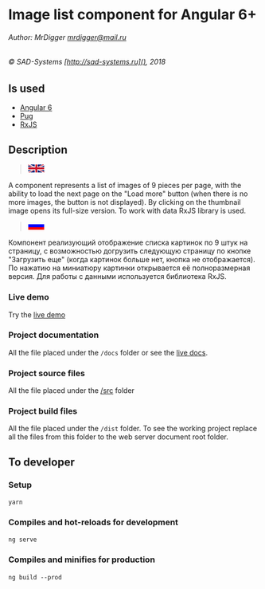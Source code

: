 # Image list component for Angular 6+

###### Author: MrDigger <mrdigger@mail.ru>
###### © SAD-Systems [http://sad-systems.ru](), 2018

## Is used

  * [Angular 6](https://angular.io)
  * [Pug](https://pugjs.org)
  * [RxJS](http://reactivex.io/rxjs)

## Description

> ![English](docs/assets/img/en.gif)

A component represents a list of images of 9 pieces per page,
with the ability to load the next page on the "Load more" button 
(when there is no more images, the button is not displayed).
By clicking on the thumbnail image opens its full-size version.
To work with data RxJS library is used.

> ![Russian](docs/assets/img/ru.gif)

Компонент реализующий отображение списка картинок по 9 штук на страницу, 
с возможностью догрузить следующую страницу по кнопке "Загрузить еще" 
(когда картинок больше нет, кнопка не отображается). 
По нажатию на миниатюру картинки открывается её полноразмерная версия. 
Для работы с данными используется библиотека RxJS.

### Live demo

  Try the [live demo](http://examples.sad-systems.ru/imagelist/)

### Project documentation

  All the file placed under the `/docs` folder 
  or see the [live docs](http://examples.sad-systems.ru/imagelist/docs/).
 
### Project source files

  All the file placed under the [/src](./src) folder

### Project build files

 All the file placed under the `/dist` folder.
 To see the working project replace all the files from this 
 folder to the web server document root folder. 

## To developer

### Setup
```
yarn
```

### Compiles and hot-reloads for development
```
ng serve
```

### Compiles and minifies for production
```
ng build --prod
```
